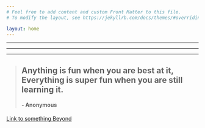 ```yaml
---
# Feel free to add content and custom Front Matter to this file.
# To modify the layout, see https://jekyllrb.com/docs/themes/#overriding-theme-defaults

layout: home
---
```

* * *
***
***
>## Anything is fun when you are best at it, Everything is super fun when you are still learning it.
>####                                                    - Anonymous
[Link to something Beyond](/site/index.html)


